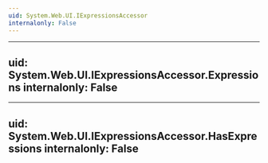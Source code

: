 ```yaml
---
uid: System.Web.UI.IExpressionsAccessor
internalonly: False
---
```


---
uid: System.Web.UI.IExpressionsAccessor.Expressions
internalonly: False
---

---
uid: System.Web.UI.IExpressionsAccessor.HasExpressions
internalonly: False
---
